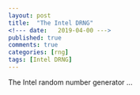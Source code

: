 ```yaml
---
layout: post
title:  "The Intel DRNG"
<!--- date:   2019-04-00 --->
published: true
comments: true
categories: [rng]
tags: [Intel DRNG]
---
```


The Intel random number generator ...
